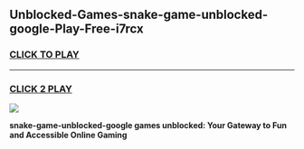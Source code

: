 
## Unblocked-Games-snake-game-unblocked-google-Play-Free-i7rcx
<h3>
<a href="https://premium76.site?title=snake-game-unblocked-google&ref=09A">CLICK TO PLAY</a></h3>
<hr>

<h3>
<a href="https://premium76.site?title=snake-game-unblocked-google&ref=09A">CLICK 2 PLAY</a>
  
</h3>

<a href="https://premium76.site?title=snake-game-unblocked-google&ref=09A"><img src="https://clearcache.store/games.png"></a>


**snake-game-unblocked-google games unblocked: Your Gateway to Fun and Accessible Online Gaming**
